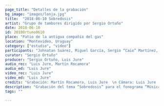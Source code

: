 ```yaml
---
page_title: "Detalles de la grabación"
bg_image: "images/lonja.jpg"
title:  "2018-06-10 Sobredosis"  
artist: "Grupo de tambores dirigido por Sergio Ortuño"  
date: 2018-06-10  
id: 2018Ortuno0610
place: "Patio de la antigua compañía del gas"  
location: "Montevideo, Uruguay"  
category: ["estudio", "video"]  
participants: "Johnatan Suárez, Miguel García, Sergio “Caio” Martínez, Sergio Ortuño, Gustavo Oviedo, Gabriel Ferreira, Héctor Manuel Suárez, Mario Suárez, Noé Núñez"  
curator: "Sergio Ortuño"  
producer: "Sergio Ortuño, Luis Jure"  
audio_rec: "Luis Jure, Martín Rocamora"  
audio_ed: "Luis Jure"  
video_rec: "Luis Jure"  
video_ed: "Luis Jure"  
credits: "Grabación: Martín Rocamora, Luis Jure  \n Cámara: Luis Jure  \n Edición de audio y video: Luis Jure"  
description: "Grabación del tema “Sobredosis” para el fonograma “Música Negra de la Ciudad de Montevideo Vol. 2”, toma 4"  
tags: ""  

---
```

